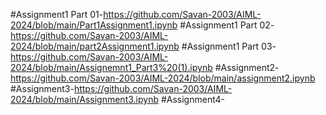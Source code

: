#Assignment1 Part 01-https://github.com/Savan-2003/AIML-2024/blob/main/Part1Assignment1.ipynb
#Assignment1 Part 02-https://github.com/Savan-2003/AIML-2024/blob/main/part2Assignment1.ipynb
#Assignment1 Part 03-https://github.com/Savan-2003/AIML-2024/blob/main/Assignemnt1_Part3%20(1).ipynb
#Assignment2-https://github.com/Savan-2003/AIML-2024/blob/main/assignment2.ipynb
#Assignment3-https://github.com/Savan-2003/AIML-2024/blob/main/Assignment3.ipynb
#Assignment4-
